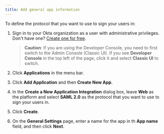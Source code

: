```yaml
---
title: Add general app information
---
```

To define the protocol that you want to use to sign your users in:

1.  Sign in to your Okta organization as a user with administrative privileges. Don't have one? [Create one for free](https://developer.okta.com/signup).

    > **Caution**: If you are using the Developer Console, you need to first switch to the Admin Console (Classic UI). If you see **Developer Console** in the top left of the page, click it and select **Classic UI** to switch.

2.  Click **Applications** in the menu bar.

3.  Click **Add Application** and then **Create New App**.

4.  In the **Create a New Application Integration** dialog box, leave **Web** as the platform and select **SAML 2.0** as the protocol that you want to use to sign your users in.

5. Click **Create**.

6. On the **General Settings** page, enter a name for the app in th **App name** field, and then click **Next**.

<NextSectionLink/>
